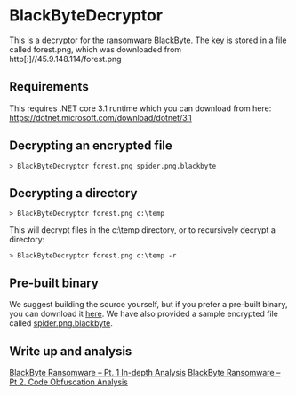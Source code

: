 # BlackByteDecryptor

This is a decryptor for the ransomware BlackByte. The key is stored in a file called forest.png, which was downloaded from http[:]//45.9.148.114/forest.png

## Requirements

This requires .NET core 3.1 runtime which you can download from here: https://dotnet.microsoft.com/download/dotnet/3.1

## Decrypting an encrypted file

```
> BlackByteDecryptor forest.png spider.png.blackbyte
```

## Decrypting a directory

```
> BlackByteDecryptor forest.png c:\temp
```

This will decrypt files in the c:\temp directory, or to recursively decrypt a directory:

```
> BlackByteDecryptor forest.png c:\temp -r
```

## Pre-built binary

We suggest building the source yourself, but if you prefer a pre-built binary, you can download it [here](build/BlackByteDecryptor.zip). We have also provided a sample encrypted file called [spider.png.blackbyte](sample/spider.png.blackbyte).

## Write up and analysis

[BlackByte Ransomware – Pt. 1 In-depth Analysis](https://www.trustwave.com/en-us/resources/blogs/spiderlabs-blog/blackbyte-ransomware-pt-1-in-depth-analysis/)
[BlackByte Ransomware – Pt 2. Code Obfuscation Analysis](https://www.trustwave.com/en-us/resources/blogs/spiderlabs-blog/blackbyte-ransomware-pt-2-code-obfuscation-analysis/)
